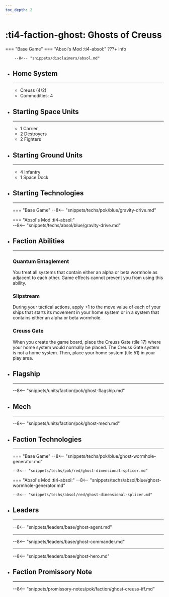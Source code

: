 ```yaml
---
toc_depth: 2
---
```


# :ti4-faction-ghost: Ghosts of Creuss
=== "Base Game"
=== "Absol's Mod :ti4-absol:" 
    ???+ info

        --8<-- "snippets/disclaimers/absol.md"

<div class="grid cards" markdown>

-   ## __Home System__

    ---

    * Creuss (4/2)
    * Commodities: 4

</div>

<div class="grid cards" markdown>

-   ## __Starting Space Units__

    ---

    * 1 Carrier
    * 2 Destroyers
    * 2 Fighters

-   ## __Starting Ground Units__

    ---

    * 4 Infantry
    * 1 Space Dock

-   ## __Starting Technologies__

    ---
    === "Base Game"
        --8<-- "snippets/techs/pok/blue/gravity-drive.md"

    === "Absol's Mod :ti4-absol:"  
        --8<-- "snippets/techs/absol/blue/gravity-drive.md"

-   ## __Faction Abilities__

    ---
    ### **Quantum Entaglement**
    
    You treat all systems that contain either an alpha or beta wormhole as adjacent to each other. Game effects cannot prevent you from using this ability.

    ### **Slipstream**
    
    During your tactical actions, apply +1 to the move value of each of your ships that starts its movement in your home system or in a system that contains either an alpha or beta wormhole.

    ### **Creuss Gate**
    
    When you create the game board, place the Creuss Gate (tile 17) where your home system would normally be placed. The Creuss Gate system is not a home system. 
    Then, place your home system (tile 51) in your play area.

-   ## __Flagship__

    ---
    --8<-- "snippets/units/faction/pok/ghost-flagship.md"

-   ## __Mech__

    ---
    --8<-- "snippets/units/faction/pok/ghost-mech.md"

</div>

<div class="grid cards" markdown>

-   ## __Faction Technologies__

    ---
    === "Base Game"
        --8<-- "snippets/techs/pok/blue/ghost-wormhole-generator.md"

        --8<-- "snippets/techs/pok/red/ghost-dimensional-splicer.md"

    === "Absol's Mod :ti4-absol:"
        --8<-- "snippets/techs/absol/blue/ghost-wormhole-generator.md"

        --8<-- "snippets/techs/absol/red/ghost-dimensional-splicer.md"

-   ## __Leaders__

    ---
    
    --8<-- "snippets/leaders/base/ghost-agent.md"

    ---

    --8<-- "snippets/leaders/base/ghost-commander.md"

    ---

    --8<-- "snippets/leaders/base/ghost-hero.md"

-   ## __Faction Promissory Note__

    ---
    --8<-- "snippets/promissory-notes/pok/faction/ghost-creuss-iff.md"

</div>